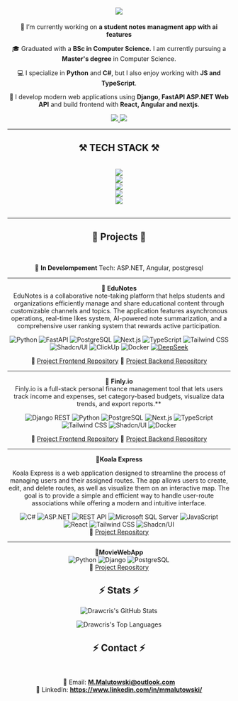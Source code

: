 <h1 align="center">
    <img src="https://readme-typing-svg.herokuapp.com/?font=Righteous&size=35&center=true&vCenter=true&width=500&height=70&duration=4000&lines=Hi+There!+👋;+I'm+Maciej+Małutowski!;" />
</h1>



<div align="center">
 
 🔭 I’m currently working on **a student notes managment app with ai features**

 🎓  Graduated with a **BSc in Computer Science.** I am currently pursuing a **Master's degree** in Computer Science.

💻 I specialize in **Python** and **C#**, but I also enjoy working with **JS and TypeScript**.

🚀 I develop modern web applications using **Django, FastAPI ASP.NET Web API** and build frontend with **React, Angular and nextjs**. 
 

 </div>
 
<div align="center"> 
  <a href="mailto:M.Malutowski@outlook.com">
    <img src="https://img.shields.io/badge/Outlook-333333?style=for-the-badge&logo=gmail&logoColor=blue" />
  </a>
  <a href="https://www.linkedin.com/in/mmalutowski" target="_blank">
    <img src="https://img.shields.io/badge/LinkedIn-0077B5?style=for-the-badge&logo=linkedin&logoColor=white" target="_blank" />
  </a>

</div>

 <hr/>

<h2 align="center">⚒️ TECH STACK ⚒️</h2>
<br/>
<div align="center">
<img src="https://skillicons.dev/icons?i=python,cs,javascript,typescript" /><br>
    <img src="https://skillicons.dev/icons?i=fastapi,django,dotnet,nextjs,react" /><br>
    <img src="https://skillicons.dev/icons?i=postgresql,mysql,mongo" /><br>
    <img src="https://skillicons.dev/icons?i=docker,git,github" /><br>
    <img src="https://skillicons.dev/icons?i=vscode,visualstudio,rider,pycharm" /><br>
</div>

<br/>
<hr/>

<h2 align="center">📌 Projects 📌</h2> 
<br>
<div align="center">

📌 **In Develompement** 
Tech: ASP.NET, Angular, postgresql
<hr/>

📌 **EduNotes**  
EduNotes is a collaborative note-taking platform that helps students and organizations efficiently manage and share educational content through customizable channels and topics. The application features asynchronous operations, real-time likes system, AI-powered note summarization, and a comprehensive user ranking system that rewards active participation.

![Python](https://img.shields.io/badge/Python-3776AB?style=for-the-badge&logo=python&logoColor=white)
![FastAPI](https://img.shields.io/badge/FastAPI-009688?style=for-the-badge&logo=fastapi&logoColor=white)
![PostgreSQL](https://img.shields.io/badge/PostgreSQL-336791?style=for-the-badge&logo=postgresql&logoColor=white)
![Next.js](https://img.shields.io/badge/Next.js-000?logo=nextdotjs&logoColor=white)
![TypeScript](https://img.shields.io/badge/TypeScript-3178C6?style=for-the-badge&logo=typescript&logoColor=white)
![Tailwind CSS](https://img.shields.io/badge/Tailwind_CSS-38B2AC?style=for-the-badge&logo=tailwind-css&logoColor=white)
![Shadcn/UI](https://img.shields.io/badge/Shadcn/UI-000000?style=for-the-badge)
![ClickUp](https://img.shields.io/badge/ClickUp-7B68EE?style=for-the-badge&logo=clickup&logoColor=white)
![Docker](https://img.shields.io/badge/Docker-2496ED?style=for-the-badge&logo=docker&logoColor=white)
[![DeepSeek](https://img.shields.io/badge/DeepSeek-%23007ACC?logo=deepseek&logoColor=white)](https://deepseek.com)




📂 [Project Frontend Repository](https://github.com/AleeN1337/EduNotes-2.0)
📂 [Project Backend Repository](https://github.com/Drawcris/EduNotes_API)

<hr/>

📌 **Finly.io**  
 Finly.io is a full-stack personal finance management tool that lets users track income and expenses, set category-based budgets, visualize data trends, and export reports.**

![Django REST](https://img.shields.io/badge/Django%20REST-092E20?logo=django&logoColor=white)
![Python](https://img.shields.io/badge/Python-3776AB?style=for-the-badge&logo=python&logoColor=white)
![PostgreSQL](https://img.shields.io/badge/PostgreSQL-336791?style=for-the-badge&logo=postgresql&logoColor=white)
![Next.js](https://img.shields.io/badge/Next.js-000?logo=nextdotjs&logoColor=white)
![TypeScript](https://img.shields.io/badge/TypeScript-3178C6?style=for-the-badge&logo=typescript&logoColor=white)
![Tailwind CSS](https://img.shields.io/badge/Tailwind_CSS-38B2AC?style=for-the-badge&logo=tailwind-css&logoColor=white)
![Shadcn/UI](https://img.shields.io/badge/Shadcn/UI-000000?style=for-the-badge) 
![Docker](https://img.shields.io/badge/Docker-2496ED?style=for-the-badge&logo=docker&logoColor=white)

📂 [Project Frontend Repository](https://github.com/Drawcris/Finly-Front)
📂 [Project Backend Repository](https://github.com/Drawcris/Finly_API)

<hr/>

📌**Koala Express**

Koala Express is a web application designed to streamline the process of managing users and their assigned routes. The app allows users to create, edit, and delete routes, as well as visualize them on an interactive map. The goal is to provide a simple and efficient way to handle user-route associations while offering a modern and intuitive interface.

![C#](https://img.shields.io/badge/C%23-239120?style=for-the-badge&logo=c-sharp&logoColor=white) 
![ASP.NET](https://img.shields.io/badge/ASP.NET-5C2D91?style=for-the-badge&logo=.net&logoColor=white)
![REST API](https://img.shields.io/badge/REST%20API-005571?style=for-the-badge)
![Microsoft SQL Server](https://img.shields.io/badge/Microsoft_SQL_Server-2019-blue?logo=microsoftsqlserver&logoColor=white
)
![JavaScript](https://img.shields.io/badge/JavaScript-F7DF1E?style=for-the-badge&logo=javascript&logoColor=black)  
![React](https://img.shields.io/badge/React-61DAFB?style=for-the-badge&logo=react&logoColor=white)
![Tailwind CSS](https://img.shields.io/badge/Tailwind_CSS-38B2AC?style=for-the-badge&logo=tailwind-css&logoColor=white)
![Shadcn/UI](https://img.shields.io/badge/Shadcn/UI-000000?style=for-the-badge) <br>
📂 [Project Repository](https://github.com/Drawcris/GeoLocationAPI1.0)

<hr/>

📌**MovieWebApp** <br>
![Python](https://img.shields.io/badge/Python-3776AB?style=for-the-badge&logo=python&logoColor=white)
![Django](https://img.shields.io/badge/Django-092E20?style=for-the-badge&logo=django&logoColor=white)
![PostgreSQL](https://img.shields.io/badge/PostgreSQL-336791?style=for-the-badge&logo=postgresql&logoColor=white) <br>
📂 [Project Repository](https://github.com/Drawcris/MoviesWebApp)


<h2 align="center">⚡ Stats ⚡</h2>

<p align="center">
  <img src="https://github-readme-stats.vercel.app/api?username=Drawcris&theme=vue-dark&show_icons=true&hide_border=true&count_private=true" alt="Drawcris's GitHub Stats" />
</p>

<p align="center">
  <img src="https://github-readme-stats.vercel.app/api/top-langs/?username=Drawcris&theme=vue-dark&show_icons=true&hide_border=true&layout=compact&hide=jupyter%20notebook" alt="Drawcris's Top Languages" />
</p>





<h2 align="center">⚡ Contact ⚡</h2>
<br>
<div align=center>

📧 Email: **M.Malutowski@outlook.com**  
🔗 LinkedIn: **https://www.linkedin.com/in/mmalutowski/**
</div>
